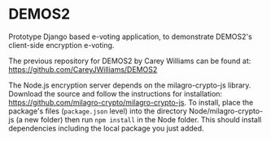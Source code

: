 # DEMOS2

Prototype Django based e-voting application, to demonstrate DEMOS2's client-side encryption e-voting.

The previous repository for DEMOS2 by Carey Williams can be found at: https://github.com/CareyJWilliams/DEMOS2

The Node.js encryption server depends on the milagro-crypto-js library. Download the source and follow the instructions for installation: https://github.com/milagro-crypto/milagro-crypto-js. To install, place the package's files (`package.json` level) into the directory Node/milagro-crypto-js (a new folder) then run `npm install` in the Node folder. This should install dependencies including the local package you just added.

